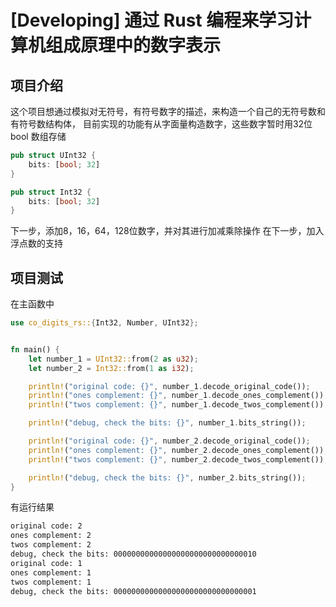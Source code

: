 # [Developing] 通过 Rust 编程来学习计算机组成原理中的数字表示

## 项目介绍

这个项目想通过模拟对无符号，有符号数字的描述，来构造一个自己的无符号数和有符号数结构体，
目前实现的功能有从字面量构造数字，这些数字暂时用32位 bool 数组存储

```rust
pub struct UInt32 {
    bits: [bool; 32]
}

pub struct Int32 {
    bits: [bool; 32]
}
```

下一步，添加8，16，64，128位数字，并对其进行加减乘除操作
在下一步，加入浮点数的支持

## 项目测试

在主函数中

```rust
use co_digits_rs::{Int32, Number, UInt32};


fn main() {
    let number_1 = UInt32::from(2 as u32);
    let number_2 = Int32::from(1 as i32);

    println!("original code: {}", number_1.decode_original_code());
    println!("ones complement: {}", number_1.decode_ones_complement());
    println!("twos complement: {}", number_1.decode_twos_complement());

    println!("debug, check the bits: {}", number_1.bits_string());

    println!("original code: {}", number_2.decode_original_code());
    println!("ones complement: {}", number_2.decode_ones_complement());
    println!("twos complement: {}", number_2.decode_twos_complement());

    println!("debug, check the bits: {}", number_2.bits_string());
}
```

有运行结果

```bash
original code: 2
ones complement: 2
twos complement: 2
debug, check the bits: 00000000000000000000000000000010
original code: 1
ones complement: 1
twos complement: 1
debug, check the bits: 00000000000000000000000000000001
```